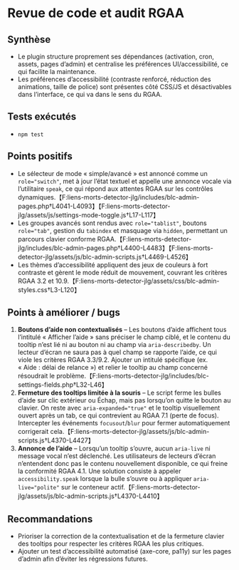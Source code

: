 # Revue de code et audit RGAA

## Synthèse
- Le plugin structure proprement ses dépendances (activation, cron, assets, pages d’admin) et centralise les préférences UI/accessibilité, ce qui facilite la maintenance.
- Les préférences d’accessibilité (contraste renforcé, réduction des animations, taille de police) sont présentes côté CSS/JS et désactivables dans l’interface, ce qui va dans le sens du RGAA.

## Tests exécutés
- `npm test`

## Points positifs
- Le sélecteur de mode « simple/avancé » est annoncé comme un `role="switch"`, met à jour l’état textuel et appelle une annonce vocale via l’utilitaire `speak`, ce qui répond aux attentes RGAA sur les contrôles dynamiques.【F:liens-morts-detector-jlg/includes/blc-admin-pages.php†L4041-L4093】【F:liens-morts-detector-jlg/assets/js/settings-mode-toggle.js†L17-L117】
- Les groupes avancés sont rendus avec `role="tablist"`, boutons `role="tab"`, gestion du `tabindex` et masquage via `hidden`, permettant un parcours clavier conforme RGAA.【F:liens-morts-detector-jlg/includes/blc-admin-pages.php†L4400-L4483】【F:liens-morts-detector-jlg/assets/js/blc-admin-scripts.js†L4469-L4526】
- Les thèmes d’accessibilité appliquent des jeux de couleurs à fort contraste et gèrent le mode réduit de mouvement, couvrant les critères RGAA 3.2 et 10.9.【F:liens-morts-detector-jlg/assets/css/blc-admin-styles.css†L3-L120】

## Points à améliorer / bugs
1. **Boutons d’aide non contextualisés** – Les boutons d’aide affichent tous l’intitulé « Afficher l’aide » sans préciser le champ ciblé, et le contenu du tooltip n’est lié ni au bouton ni au champ via `aria-describedby`. Un lecteur d’écran ne saura pas à quel champ se rapporte l’aide, ce qui viole les critères RGAA 3.3/9.2. Ajouter un intitulé spécifique (ex. « Aide : délai de relance ») et relier le tooltip au champ concerné résoudrait le problème.【F:liens-morts-detector-jlg/includes/blc-settings-fields.php†L32-L46】
2. **Fermeture des tooltips limitée à la souris** – Le script ferme les bulles d’aide sur clic extérieur ou Échap, mais pas lorsqu’on quitte le bouton au clavier. On reste avec `aria-expanded="true"` et le tooltip visuellement ouvert après un tab, ce qui contrevient au RGAA 7.1 (perte de focus). Intercepter les événements `focusout`/`blur` pour fermer automatiquement corrigerait cela.【F:liens-morts-detector-jlg/assets/js/blc-admin-scripts.js†L4370-L4427】
3. **Annonce de l’aide** – Lorsqu’un tooltip s’ouvre, aucun `aria-live` ni message vocal n’est déclenché. Les utilisateurs de lecteurs d’écran n’entendent donc pas le contenu nouvellement disponible, ce qui freine la conformité RGAA 4.1. Une solution consiste à appeler `accessibility.speak` lorsque la bulle s’ouvre ou à appliquer `aria-live="polite"` sur le conteneur actif.【F:liens-morts-detector-jlg/assets/js/blc-admin-scripts.js†L4370-L4410】

## Recommandations
- Prioriser la correction de la contextualisation et de la fermeture clavier des tooltips pour respecter les critères RGAA les plus critiques.
- Ajouter un test d’accessibilité automatisé (axe-core, pa11y) sur les pages d’admin afin d’éviter les régressions futures.
